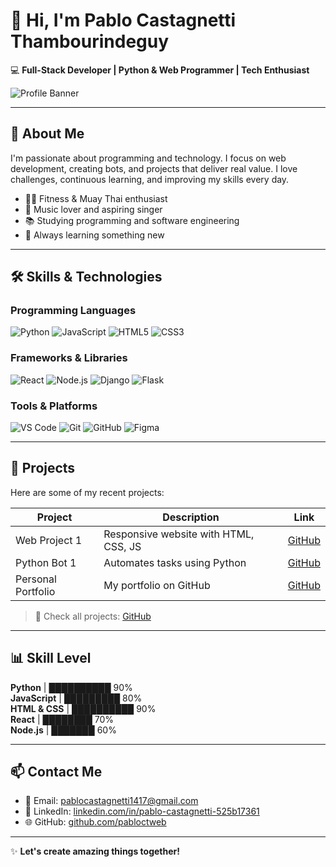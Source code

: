 # 👋 Hi, I'm Pablo Castagnetti Thambourindeguy

💻 **Full-Stack Developer | Python & Web Programmer | Tech Enthusiast**

![Profile Banner](https://c.tenor.com/7Q1o4r7qroEAAAAC/programmer-coding.gif)

---

## 🚀 About Me
I'm passionate about programming and technology. I focus on web development, creating bots, and projects that deliver real value. I love challenges, continuous learning, and improving my skills every day.

- 🏋️‍♂️ Fitness & Muay Thai enthusiast  
- 🎵 Music lover and aspiring singer  
- 📚 Studying programming and software engineering  
- 🌱 Always learning something new  

---

## 🛠️ Skills & Technologies

### Programming Languages
![Python](https://img.shields.io/badge/Python-FFD43B?style=for-the-badge&logo=python&logoColor=blue)
![JavaScript](https://img.shields.io/badge/JavaScript-F7DF1E?style=for-the-badge&logo=javascript&logoColor=black)
![HTML5](https://img.shields.io/badge/HTML5-E34F26?style=for-the-badge&logo=html5&logoColor=white)
![CSS3](https://img.shields.io/badge/CSS3-1572B6?style=for-the-badge&logo=css3&logoColor=white)

### Frameworks & Libraries
![React](https://img.shields.io/badge/React-61DAFB?style=for-the-badge&logo=react&logoColor=black)
![Node.js](https://img.shields.io/badge/Node.js-339933?style=for-the-badge&logo=node.js&logoColor=white)
![Django](https://img.shields.io/badge/Django-092E20?style=for-the-badge&logo=django&logoColor=white)
![Flask](https://img.shields.io/badge/Flask-000000?style=for-the-badge&logo=flask&logoColor=white)

### Tools & Platforms
![VS Code](https://img.shields.io/badge/VS%20Code-007ACC?style=for-the-badge&logo=visual-studio-code&logoColor=white)
![Git](https://img.shields.io/badge/Git-F05032?style=for-the-badge&logo=git&logoColor=white)
![GitHub](https://img.shields.io/badge/GitHub-181717?style=for-the-badge&logo=github&logoColor=white)
![Figma](https://img.shields.io/badge/Figma-F24E1E?style=for-the-badge&logo=figma&logoColor=white)

---

## 📂 Projects
Here are some of my recent projects:

| Project | Description | Link |
|---------|-------------|------|
| Web Project 1 | Responsive website with HTML, CSS, JS | [GitHub](#) |
| Python Bot 1 | Automates tasks using Python | [GitHub](#) |
| Personal Portfolio | My portfolio on GitHub | [GitHub](#) |

> 🔗 Check all projects: [GitHub](https://github.com/pabloctweb)

---

## 📊 Skill Level
**Python** | ██████████ 90%  
**JavaScript** | █████████ 80%  
**HTML & CSS** | ██████████ 90%  
**React** | ████████ 70%  
**Node.js** | ███████ 60%  

---

## 📫 Contact Me
- 📧 Email: pablocastagnetti1417@gmail.com  
- 🔗 LinkedIn: [linkedin.com/in/pablo-castagnetti-525b17361](https://www.linkedin.com/in/pablo-castagnetti-525b17361)  
- 🌐 GitHub: [github.com/pabloctweb](https://github.com/pabloctweb)

---

✨ **Let's create amazing things together!**
